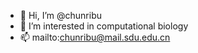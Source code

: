 - 👋 Hi, I’m @chunribu
- 👀 I’m interested in computational biology
- 📫 mailto:chunribu@mail.sdu.edu.cn
